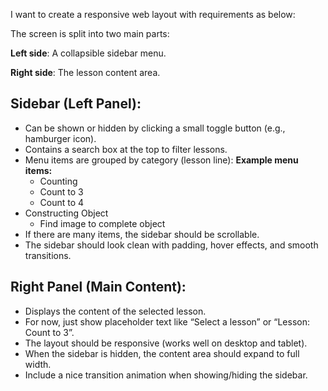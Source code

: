 
I want to create a responsive web layout with requirements as below:

The screen is split into two main parts:

**Left side**: A collapsible sidebar menu.

**Right side**: The lesson content area.

## Sidebar (Left Panel):

- Can be shown or hidden by clicking a small toggle button (e.g., hamburger icon).
- Contains a search box at the top to filter lessons.
- Menu items are grouped by category (lesson line):
**Example menu items:**
	- Counting
	- Count to 3
	- Count to 4
- Constructing Object
	- Find image to complete object
- If there are many items, the sidebar should be scrollable.
- The sidebar should look clean with padding, hover effects, and smooth transitions.

## Right Panel (Main Content):
- Displays the content of the selected lesson.
- For now, just show placeholder text like “Select a lesson” or “Lesson: Count to 3”.
- The layout should be responsive (works well on desktop and tablet).
- When the sidebar is hidden, the content area should expand to full width.
- Include a nice transition animation when showing/hiding the sidebar.